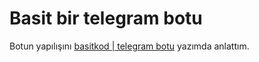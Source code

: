 # Basit bir telegram botu

Botun yapılışını [basitkod | telegram botu](https://basitkod.com/node-js-ile-telegram-botu-yapma-ve-sunucuya-yukleme/) yazımda anlattım.
